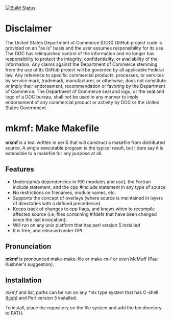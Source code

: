 [![Build Status](https://travis-ci.org/underwoo/mkmf.svg?branch=master)](https://travis-ci.org/underwoo/mkmf)

Disclaimer
==========

The United States Department of Commerce (DOC) GitHub project code is
provided on an "as is" basis and the user assumes responsibility for
its use. The DOC has relinquished control of the information and no
longer has responsibility to protect the integrity, confidentiality,
or availability of the information. Any claims against the Department
of Commerce stemming from the use of its GitHub project will be
governed by all applicable Federal law. Any reference to specific
commercial products, processes, or services by service mark,
trademark, manufacturer, or otherwise, does not constitute or imply
their endorsement, recommendation or favoring by the Department of
Commerce. The Department of Commerce seal and logo, or the seal and
logo of a DOC bureau, shall not be used in any manner to imply
endorsement of any commercial product or activity by DOC or the United
States Government.

mkmf: Make Makefile
===================

__mkmf__ is a tool written in perl5 that will construct a makefile
from distributed source. A single executable program is the typical
result, but I dare say it is extensible to a makefile for any purpose
at all.


Features
--------

* Understands dependencies in f90 (modules and use), the Fortran
  include statement, and the cpp #include statement in any type of
  source
* No restrictions on filenames, module names, etc.
* Supports the concept of overlays (where source is maintained in
  layers of directories with a defined precedence)
* Keeps track of changes to cpp flags, and knows when to recompile
  affected source (i.e, files containing #ifdefs that have been
  changed since the last invocation);
* Will run on any unix platform that has perl version 5 installed
* It is free, and released under GPL. 


Pronunciation
-------------

__mkmf__ is pronounced make-make-file or make-m-f or even McMuff (Paul
Kushner's suggestion).

Installation
------------

*mkmf* and *list_paths* can be run on any \*nix type system that has C-shell ([tcsh](http://www.tcsh.org/)) and Perl version 5 installed.

To install, place the repository on the file system and add the bin directory to PATH.
